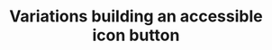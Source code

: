 ---
publishDate: "Nov 17 2022"
title: "Variations building an accessible icon button"
description: "Build accessible buttons to handle any framework variation"
excerpt: "Sint sit cillum pariatur eiusmod nulla pariatur ipsum. Sit laborum anim qui mollit tempor pariatur nisi minim dolor. Aliquip et adipisicing sit sit fugiat"
image: "~/assets/images/steps.jpg"
category: "Tutorials"
tags: [design system, a11y]
---